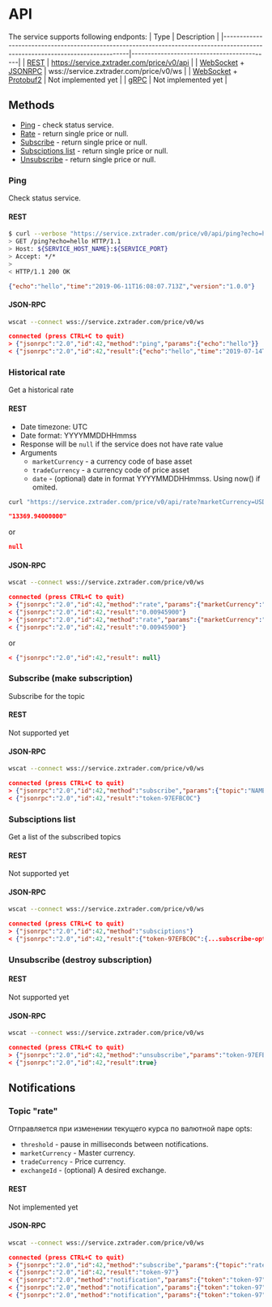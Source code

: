 
# API
The service supports following endponts:
| Type                                                                                                                          | Description                               |
|-------------------------------------------------------------------------------------------------------------------------------|-------------------------------------------|
| [REST](https://en.wikipedia.org/wiki/Representational_state_transfer)                                                         | https://service.zxtrader.com/price/v0/api |
| [WebSocket](https://en.wikipedia.org/wiki/WebSocket) + [JSONRPC](https://www.jsonrpc.org/specification)                       | wss://service.zxtrader.com/price/v0/ws    |
| [WebSocket](https://en.wikipedia.org/wiki/WebSocket) + [Protobuf2](https://developers.google.com/protocol-buffers/docs/proto) | Not implemented yet                       |
| [gRPC](https://grpc.io/)                                                                                                      | Not implemented yet                       |

## Methods
* [Ping](#ping) - check status service.
* [Rate](#Historical-rate) - return single price or null.
* [Subscribe](#Subscribe-(make-subscription)) - return single price or null.
* [Subsсiptions list](#Subsсiptions-list) - return single price or null.
* [Unsubscribe](#Unsubscribe-(destroy-subscription)) - return single price or null.

### Ping
Check status service.
#### REST
```bash
$ curl --verbose "https://service.zxtrader.com/price/v0/api/ping?echo=hello"
> GET /ping?echo=hello HTTP/1.1
> Host: ${SERVICE_HOST_NAME}:${SERVICE_PORT}
> Accept: */*
>
< HTTP/1.1 200 OK
```
```json
{"echo":"hello","time":"2019-06-11T16:08:07.713Z","version":"1.0.0"}
```
#### JSON-RPC
```bash
wscat --connect wss://service.zxtrader.com/price/v0/ws
```
```json
connected (press CTRL+C to quit)
> {"jsonrpc":"2.0","id":42,"method":"ping","params":{"echo":"hello"}}
< {"jsonrpc":"2.0","id":42,"result":{"echo":"hello","time":"2019-07-14T22:15:38.410Z","version":"0.0.17"}}
```

### Historical rate
Get a historical rate
#### REST
* Date timezone: UTC
* Date format: YYYYMMDDHHmmss
* Response will be `null` if the service does not have rate value
* Arguments
  * `marketCurrency` - a currency code of base asset
  * `tradeCurrency` - a currency code of price asset
  * `date` - (optional) date in format YYYYMMDDHHmmss. Using now() if omited.
```bash
curl "https://service.zxtrader.com/price/v0/api/rate?marketCurrency=USDT&tradeCurrency=BTC&date=20190627002015"
```
```json
"13369.94000000"
```
or
```json
null
```
#### JSON-RPC
```bash
wscat --connect wss://service.zxtrader.com/price/v0/ws
```
```json
connected (press CTRL+C to quit)
> {"jsonrpc":"2.0","id":42,"method":"rate","params":{"marketCurrency":"USDT","tradeCurrency":"BTC","date":"2019-07-01T10:20:33"}}
< {"jsonrpc":"2.0","id":42,"result":"0.00945900"}
> {"jsonrpc":"2.0","id":42,"method":"rate","params":{"marketCurrency":"USDT","tradeCurrency":"BTC"}}
< {"jsonrpc":"2.0","id":42,"result":"0.00945900"}
```
or
```json
< {"jsonrpc":"2.0","id":42,"result": null}
```

### Subscribe (make subscription)
Subscribe for the topic
#### REST
Not supported yet
#### JSON-RPC
```bash
wscat --connect wss://service.zxtrader.com/price/v0/ws
```
```json
connected (press CTRL+C to quit)
> {"jsonrpc":"2.0","id":42,"method":"subscribe","params":{"topic":"NAME_OF_TOPIC",opts:{...TOPIC's opts...}}}
< {"jsonrpc":"2.0","id":42,"result":"token-97EFBC0C"}
```

### Subsсiptions list
Get a list of the subscribed topics
#### REST
Not supported yet
#### JSON-RPC
```bash
wscat --connect wss://service.zxtrader.com/price/v0/ws
```
```json
connected (press CTRL+C to quit)
> {"jsonrpc":"2.0","id":42,"method":"subsсiptions"}
< {"jsonrpc":"2.0","id":42,"result":{"token-97EFBC0C":{...subscribe-opts...},"token-9926BCAC":{...subscribe-opts...}}}
```

### Unsubscribe (destroy subscription)
#### REST
Not supported yet
#### JSON-RPC
```bash
wscat --connect wss://service.zxtrader.com/price/v0/ws
```
```json
connected (press CTRL+C to quit)
> {"jsonrpc":"2.0","id":42,"method":"unsubscribe","params":"token-97EFBC0C"}
< {"jsonrpc":"2.0","id":42,"result":true}
```

## Notifications

### Topic "rate"
Отправляется при изменении текущего курса по валютной паре
opts:
* `threshold` - pause in milliseconds between notifications.
* `marketCurrency` - Master currency.
* `tradeCurrency` - Price currency.
* `exchangeId` - (optional) A desired exchange.
#### REST
Not implemented yet
#### JSON-RPC
```bash
wscat --connect wss://service.zxtrader.com/price/v0/ws
```
```json
connected (press CTRL+C to quit)
> {"jsonrpc":"2.0","id":42,"method":"subscribe","params":{"topic":"rate","threshold":250,"opts":{"marketCurrency":"USD","tradeCurrency":"BTC"}}}
< {"jsonrpc":"2.0","id":42,"result":"token-97"}
< {"jsonrpc":"2.0","method":"notification","params":{"token":"token-97","data":{"date":"2019-06-11T16:41:29.502Z","rate":"7993.42"}}}
< {"jsonrpc":"2.0","method":"notification","params":{"token":"token-97","data":{"date":"2019-06-11T16:41:29.752Z","rate":"7996.11"}}}
< {"jsonrpc":"2.0","method":"notification","params":{"token":"token-97","data":{"date":"2019-06-11T16:41:30.002Z","rate":"7995.26"}}}
```

